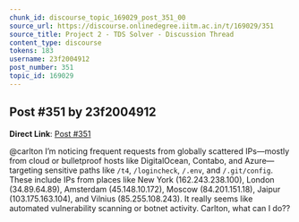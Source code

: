 ```yaml
---
chunk_id: discourse_topic_169029_post_351_00
source_url: https://discourse.onlinedegree.iitm.ac.in/t/169029/351
source_title: Project 2 - TDS Solver - Discussion Thread
content_type: discourse
tokens: 183
username: 23f2004912
post_number: 351
topic_id: 169029
---
```


## Post #351 by 23f2004912

**Direct Link**: [Post #351](https://discourse.onlinedegree.iitm.ac.in/t/169029/351)

@carlton I’m noticing frequent requests from globally scattered IPs—mostly from cloud or bulletproof hosts like DigitalOcean, Contabo, and Azure—targeting sensitive paths like `/t4`, `/logincheck`, `/.env`, and `/.git/config`. These include IPs from places like New York (162.243.238.100), London (34.89.64.89), Amsterdam (45.148.10.172), Moscow (84.201.151.18), Jaipur (103.175.163.104), and Vilnius (85.255.108.243). It really seems like automated vulnerability scanning or botnet activity. Carlton, what can I do??
